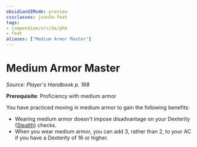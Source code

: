 ```yaml
---
obsidianUIMode: preview
cssclasses: json5e-feat
tags:
- compendium/src/5e/phb
- feat
aliases: ["Medium Armor Master"]
---
```

# Medium Armor Master
*Source: Player's Handbook p. 168*  

**Prerequisite**: Proficiency with medium armor

You have practiced moving in medium armor to gain the following benefits:

- Wearing medium armor doesn't impose disadvantage on your Dexterity ([Stealth](4-Resources/Compendium/rules/skills.md#Stealth)) checks.  
- When you wear medium armor, you can add 3, rather than 2, to your AC if you have a Dexterity of 16 or higher.
